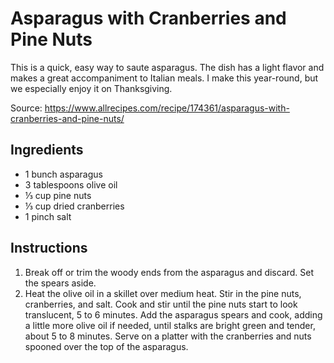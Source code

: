 # Asparagus with Cranberries and Pine Nuts

This is a quick, easy way to saute asparagus. The dish has a light flavor and makes a great accompaniment to Italian meals. I make this year-round, but we especially enjoy it on Thanksgiving.

Source: https://www.allrecipes.com/recipe/174361/asparagus-with-cranberries-and-pine-nuts/

## Ingredients

- 1 bunch asparagus
- 3 tablespoons olive oil
- ⅓ cup pine nuts
- ⅓ cup dried cranberries
- 1 pinch salt


## Instructions

1. Break off or trim the woody ends from the asparagus and discard. Set the spears aside.
2. Heat the olive oil in a skillet over medium heat. Stir in the pine nuts, cranberries, and salt. Cook and stir until the pine nuts start to look translucent, 5 to 6 minutes. Add the asparagus spears and cook, adding a little more olive oil if needed, until stalks are bright green and tender, about 5 to 8 minutes. Serve on a platter with the cranberries and nuts spooned over the top of the asparagus.

